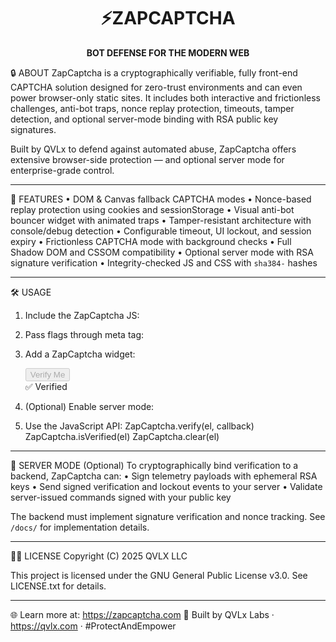 <h1 align="center"><strong>⚡ZAPCAPTCHA</strong></h1>                                                                                                                               
<p align="center"><strong>BOT DEFENSE FOR THE MODERN WEB</strong></p>

🔒 ABOUT
ZapCaptcha is a cryptographically verifiable, fully front-end CAPTCHA solution 
designed for zero-trust environments and can even power browser-only static sites.
It includes both interactive and frictionless challenges, anti-bot traps, nonce replay
protection, timeouts, tamper detection, and optional server-mode binding with RSA 
public key signatures.

Built by QVLx  to defend against automated abuse, ZapCaptcha offers extensive 
browser-side protection — and optional server mode for enterprise-grade control.

--------------------------------------------------------------------------------

🚀 FEATURES
• DOM & Canvas fallback CAPTCHA modes
• Nonce-based replay protection using cookies and sessionStorage
• Visual anti-bot bouncer widget with animated traps
• Tamper-resistant architecture with console/debug detection
• Configurable timeout, UI lockout, and session expiry
• Frictionless CAPTCHA mode with background checks
• Full Shadow DOM and CSSOM compatibility
• Optional server mode with RSA signature verification
• Integrity-checked JS and CSS with `sha384-` hashes

--------------------------------------------------------------------------------

🛠️ USAGE
1. Include the ZapCaptcha JS:
   <script type="module" src="https://zapcaptcha.com/zapcaptcha.js"></script>

2. Pass flags through meta tag:
   <meta name="zap-flags" content="allsec = true, lockoutsEnabled = false, vpnCheck = false">

3. Add a ZapCaptcha widget:
   <div class="zcaptcha-box" data-zcap-timeout="30">
     <button class="zapcaptcha-button" disabled>Verify Me</button>
     <div class="verified-label">✅ Verified</div>
   </div>

4. (Optional) Enable server mode:
   <meta name="zap-server-pubkey" content="-----BEGIN PUBLIC KEY-----...">

5. Use the JavaScript API:
   ZapCaptcha.verify(el, callback)
   ZapCaptcha.isVerified(el)
   ZapCaptcha.clear(el)

--------------------------------------------------------------------------------

🔐 SERVER MODE (Optional)
To cryptographically bind verification to a backend, ZapCaptcha can:
• Sign telemetry payloads with ephemeral RSA keys
• Send signed verification and lockout events to your server
• Validate server-issued commands signed with your public key

The backend must implement signature verification and nonce tracking. See `/docs/`
for implementation details.

--------------------------------------------------------------------------------

👨‍💻 LICENSE
Copyright (C) 2025 QVLX LLC

This project is licensed under the GNU General Public License v3.0.
See LICENSE.txt for details.

--------------------------------------------------------------------------------

🌐 Learn more at: https://zapcaptcha.com
🔬 Built by QVLx Labs · https://qvlx.com · #ProtectAndEmpower
